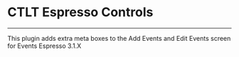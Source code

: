 # CTLT Espresso Controls
------------------------

This plugin adds extra meta boxes to the Add Events and Edit Events screen for Events Espresso 3.1.X